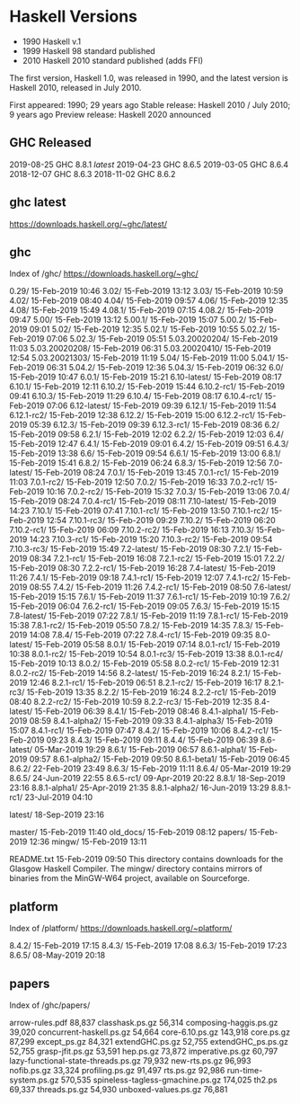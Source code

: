 # Haskell Versions


- 1990 Haskell v.1
- 1999 Haskell 98 standard published
- 2010 Haskell 2010 standard published (adds FFI)

The first version, Haskell 1.0, was released in 1990, and the latest version is Haskell 2010, released in July 2010.

First appeared: 1990; 29 years ago
Stable release: Haskell 2010 / July 2010; 9 years ago
Preview release: Haskell 2020 announced

## GHC Released

2019-08-25 GHC 8.8.1 *latest*
2019-04-23 GHC 8.6.5
2019-03-05 GHC 8.6.4
2018-12-07 GHC 8.6.3
2018-11-02 GHC 8.6.2


## ghc latest
https://downloads.haskell.org/~ghc/latest/



## ghc
Index of /ghc/
https://downloads.haskell.org/~ghc/

0.29/                                              15-Feb-2019 10:46
3.02/                                              15-Feb-2019 13:12
3.03/                                              15-Feb-2019 10:59
4.02/                                              15-Feb-2019 08:40
4.04/                                              15-Feb-2019 09:57
4.06/                                              15-Feb-2019 12:35
4.08/                                              15-Feb-2019 15:49
4.08.1/                                            15-Feb-2019 07:15
4.08.2/                                            15-Feb-2019 09:47
5.00/                                              15-Feb-2019 13:12
5.00.1/                                            15-Feb-2019 15:07
5.00.2/                                            15-Feb-2019 09:01
5.02/                                              15-Feb-2019 12:35
5.02.1/                                            15-Feb-2019 10:55
5.02.2/                                            15-Feb-2019 07:06
5.02.3/                                            15-Feb-2019 05:51
5.03.20020204/                                     15-Feb-2019 11:03
5.03.20020208/                                     15-Feb-2019 06:31
5.03.20020410/                                     15-Feb-2019 12:54
5.03.20021303/                                     15-Feb-2019 11:19
5.04/                                              15-Feb-2019 11:00
5.04.1/                                            15-Feb-2019 06:31
5.04.2/                                            15-Feb-2019 12:36
5.04.3/                                            15-Feb-2019 06:32
6.0/                                               15-Feb-2019 10:47
6.0.1/                                             15-Feb-2019 15:21
6.10-latest/                                       15-Feb-2019 08:17
6.10.1/                                            15-Feb-2019 12:11
6.10.2/                                            15-Feb-2019 15:44
6.10.2-rc1/                                        15-Feb-2019 09:41
6.10.3/                                            15-Feb-2019 11:29
6.10.4/                                            15-Feb-2019 08:17
6.10.4-rc1/                                        15-Feb-2019 07:06
6.12-latest/                                       15-Feb-2019 09:39
6.12.1/                                            15-Feb-2019 11:54
6.12.1-rc2/                                        15-Feb-2019 12:38
6.12.2/                                            15-Feb-2019 15:00
6.12.2-rc1/                                        15-Feb-2019 05:39
6.12.3/                                            15-Feb-2019 09:39
6.12.3-rc1/                                        15-Feb-2019 08:36
6.2/                                               15-Feb-2019 09:58
6.2.1/                                             15-Feb-2019 12:02
6.2.2/                                             15-Feb-2019 12:03
6.4/                                               15-Feb-2019 12:47
6.4.1/                                             15-Feb-2019 09:01
6.4.2/                                             15-Feb-2019 09:51
6.4.3/                                             15-Feb-2019 13:38
6.6/                                               15-Feb-2019 09:54
6.6.1/                                             15-Feb-2019 13:00
6.8.1/                                             15-Feb-2019 15:41
6.8.2/                                             15-Feb-2019 06:24
6.8.3/                                             15-Feb-2019 12:56
7.0-latest/                                        15-Feb-2019 08:24
7.0.1/                                             15-Feb-2019 13:45
7.0.1-rc1/                                         15-Feb-2019 11:03
7.0.1-rc2/                                         15-Feb-2019 12:50
7.0.2/                                             15-Feb-2019 16:33
7.0.2-rc1/                                         15-Feb-2019 10:16
7.0.2-rc2/                                         15-Feb-2019 15:32
7.0.3/                                             15-Feb-2019 13:06
7.0.4/                                             15-Feb-2019 08:24
7.0.4-rc1/                                         15-Feb-2019 08:11
7.10-latest/                                       15-Feb-2019 14:23
7.10.1/                                            15-Feb-2019 07:41
7.10.1-rc1/                                        15-Feb-2019 13:50
7.10.1-rc2/                                        15-Feb-2019 12:54
7.10.1-rc3/                                        15-Feb-2019 09:29
7.10.2/                                            15-Feb-2019 06:20
7.10.2-rc1/                                        15-Feb-2019 06:09
7.10.2-rc2/                                        15-Feb-2019 16:13
7.10.3/                                            15-Feb-2019 14:23
7.10.3-rc1/                                        15-Feb-2019 15:20
7.10.3-rc2/                                        15-Feb-2019 09:54
7.10.3-rc3/                                        15-Feb-2019 15:49
7.2-latest/                                        15-Feb-2019 08:30
7.2.1/                                             15-Feb-2019 08:34
7.2.1-rc1/                                         15-Feb-2019 16:08
7.2.1-rc2/                                         15-Feb-2019 15:01
7.2.2/                                             15-Feb-2019 08:30
7.2.2-rc1/                                         15-Feb-2019 16:28
7.4-latest/                                        15-Feb-2019 11:26
7.4.1/                                             15-Feb-2019 09:18
7.4.1-rc1/                                         15-Feb-2019 12:07
7.4.1-rc2/                                         15-Feb-2019 08:55
7.4.2/                                             15-Feb-2019 11:26
7.4.2-rc1/                                         15-Feb-2019 08:50
7.6-latest/                                        15-Feb-2019 15:15
7.6.1/                                             15-Feb-2019 11:37
7.6.1-rc1/                                         15-Feb-2019 10:19
7.6.2/                                             15-Feb-2019 06:04
7.6.2-rc1/                                         15-Feb-2019 09:05
7.6.3/                                             15-Feb-2019 15:15
7.8-latest/                                        15-Feb-2019 07:22
7.8.1/                                             15-Feb-2019 11:19
7.8.1-rc1/                                         15-Feb-2019 15:38
7.8.1-rc2/                                         15-Feb-2019 05:50
7.8.2/                                             15-Feb-2019 14:35
7.8.3/                                             15-Feb-2019 14:08
7.8.4/                                             15-Feb-2019 07:22
7.8.4-rc1/                                         15-Feb-2019 09:35
8.0-latest/                                        15-Feb-2019 05:58
8.0.1/                                             15-Feb-2019 07:14
8.0.1-rc1/                                         15-Feb-2019 10:38
8.0.1-rc2/                                         15-Feb-2019 10:54
8.0.1-rc3/                                         15-Feb-2019 13:38
8.0.1-rc4/                                         15-Feb-2019 10:13
8.0.2/                                             15-Feb-2019 05:58
8.0.2-rc1/                                         15-Feb-2019 12:31
8.0.2-rc2/                                         15-Feb-2019 14:56
8.2-latest/                                        15-Feb-2019 16:24
8.2.1/                                             15-Feb-2019 12:46
8.2.1-rc1/                                         15-Feb-2019 06:51
8.2.1-rc2/                                         15-Feb-2019 16:17
8.2.1-rc3/                                         15-Feb-2019 13:35
8.2.2/                                             15-Feb-2019 16:24
8.2.2-rc1/                                         15-Feb-2019 08:40
8.2.2-rc2/                                         15-Feb-2019 10:59
8.2.2-rc3/                                         15-Feb-2019 12:35
8.4-latest/                                        15-Feb-2019 06:39
8.4.1/                                             15-Feb-2019 08:46
8.4.1-alpha1/                                      15-Feb-2019 08:59
8.4.1-alpha2/                                      15-Feb-2019 09:33
8.4.1-alpha3/                                      15-Feb-2019 15:07
8.4.1-rc1/                                         15-Feb-2019 07:47
8.4.2/                                             15-Feb-2019 10:06
8.4.2-rc1/                                         15-Feb-2019 09:23
8.4.3/                                             15-Feb-2019 09:11
8.4.4/                                             15-Feb-2019 06:39
8.6-latest/                                        05-Mar-2019 19:29
8.6.1/                                             15-Feb-2019 06:57
8.6.1-alpha1/                                      15-Feb-2019 09:57
8.6.1-alpha2/                                      15-Feb-2019 09:50
8.6.1-beta1/                                       15-Feb-2019 06:45
8.6.2/                                             22-Feb-2019 23:49
8.6.3/                                             15-Feb-2019 11:11
8.6.4/                                             05-Mar-2019 19:29
8.6.5/                                             24-Jun-2019 22:55
8.6.5-rc1/                                         09-Apr-2019 20:22
8.8.1/                                             18-Sep-2019 23:16
8.8.1-alpha1/                                      25-Apr-2019 21:35
8.8.1-alpha2/                                      16-Jun-2019 13:29
8.8.1-rc1/                                         23-Jul-2019 04:10

latest/                                            18-Sep-2019 23:16

master/                                            15-Feb-2019 11:40
old_docs/                                          15-Feb-2019 08:12
papers/                                            15-Feb-2019 12:36
mingw/                                             15-Feb-2019 13:11

README.txt                                         15-Feb-2019 09:50
  This directory contains downloads for the Glasgow Haskell Compiler.
  The mingw/ directory contains mirrors of binaries from the
  MinGW-W64 project, available on Sourceforge.


## platform

Index of /platform/
https://downloads.haskell.org/~platform/

8.4.2/        15-Feb-2019 17:15
8.4.3/        15-Feb-2019 17:08
8.6.3/        15-Feb-2019 17:23
8.6.5/        08-May-2019 20:18


## papers
Index of /ghc/papers/

arrow-rules.pdf                          88,837
classhask.ps.gz                          56,314
composing-haggis.ps.gz                   39,020
concurrent-haskell.ps.gz                 54,664
core-6.10.ps.gz                         143,918
core.ps.gz                               87,299
except_ps.gz                             84,321
extendGHC.ps.gz                          52,755
extendGHC_ps.ps.gz                       52,755
grasp-jfit.ps.gz                         53,591
hep.ps.gz                                73,872
imperative.ps.gz                         60,797
lazy-functional-state-threads.ps.gz      79,932
new-rts.ps.gz                            96,993
nofib.ps.gz                              33,324
profiling.ps.gz                          91,497
rts.ps.gz                                92,986
run-time-system.ps.gz                   570,535
spineless-tagless-gmachine.ps.gz        174,025
th2.ps                                   69,337
threads.ps.gz                            54,930
unboxed-values.ps.gz                     76,881
